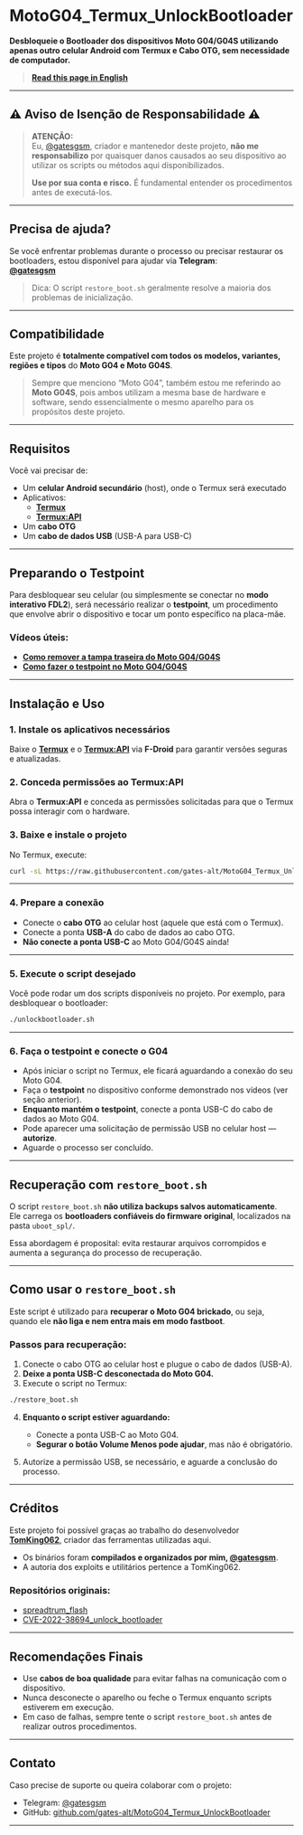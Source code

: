
# MotoG04_Termux_UnlockBootloader

**Desbloqueie o Bootloader dos dispositivos Moto G04/G04S utilizando apenas outro celular Android com Termux e Cabo OTG, sem necessidade de computador.**

> [**Read this page in English**](https://github.com/gates-alt/MotoG04_Termux_UnlockBootloader/blob/main/README_en.md)

---

## **⚠️ Aviso de Isenção de Responsabilidade ⚠️**

> **ATENÇÃO:**  
> Eu, [@gatesgsm](https://t.me/gatesgsm), criador e mantenedor deste projeto, **não me responsabilizo** por quaisquer danos causados ao seu dispositivo ao utilizar os scripts ou métodos aqui disponibilizados.  
>  
> **Use por sua conta e risco.** É fundamental entender os procedimentos antes de executá-los.

---

## **Precisa de ajuda?**

Se você enfrentar problemas durante o processo ou precisar restaurar os bootloaders, estou disponível para ajudar via **Telegram**:  
**[@gatesgsm](https://t.me/gatesgsm)**

> Dica: O script `restore_boot.sh` geralmente resolve a maioria dos problemas de inicialização.

---

## Compatibilidade

Este projeto é **totalmente compatível com todos os modelos, variantes, regiões e tipos** do **Moto G04 e Moto G04S**.

> Sempre que menciono “Moto G04”, também estou me referindo ao **Moto G04S**, pois ambos utilizam a mesma base de hardware e software, sendo essencialmente o mesmo aparelho para os propósitos deste projeto.

---

## **Requisitos**

Você vai precisar de:

- Um **celular Android secundário** (host), onde o Termux será executado
- Aplicativos:
  - [**Termux**](https://f-droid.org/en/packages/com.termux/)
  - [**Termux:API**](https://f-droid.org/en/packages/com.termux.api/)
- Um **cabo OTG**
- Um **cabo de dados USB** (USB-A para USB-C)

---

## **Preparando o Testpoint**

Para desbloquear seu celular (ou simplesmente se conectar no **modo interativo FDL2**), será necessário realizar o **testpoint**, um procedimento que envolve abrir o dispositivo e tocar um ponto específico na placa-mãe.

### **Vídeos úteis:**

- [**Como remover a tampa traseira do Moto G04/G04S**](https://youtube.com/shorts/x3WhoOhb4js?feature=shared)  
- [**Como fazer o testpoint no Moto G04/G04S**](https://youtu.be/QMFQPKndK64?feature=shared)

---

## **Instalação e Uso**

### **1. Instale os aplicativos necessários**

Baixe o [**Termux**](https://f-droid.org/en/packages/com.termux/) e o [**Termux:API**](https://f-droid.org/en/packages/com.termux.api/) via **F-Droid** para garantir versões seguras e atualizadas.

### **2. Conceda permissões ao Termux:API**

Abra o **Termux:API** e conceda as permissões solicitadas para que o Termux possa interagir com o hardware.

### **3. Baixe e instale o projeto**

No Termux, execute:

```bash
curl -sL https://raw.githubusercontent.com/gates-alt/MotoG04_Termux_UnlockBootloader/main/install.sh | bash && cd MotoG04_Termux_UnlockBootloader
```

---

### **4. Prepare a conexão**

- Conecte o **cabo OTG** ao celular host (aquele que está com o Termux).
- Conecte a ponta **USB-A** do cabo de dados ao cabo OTG.
- **Não conecte a ponta USB-C** ao Moto G04/G04S ainda!

---

### **5. Execute o script desejado**

Você pode rodar um dos scripts disponíveis no projeto. Por exemplo, para desbloquear o bootloader:

```bash
./unlockbootloader.sh
```

---

### **6. Faça o testpoint e conecte o G04**

- Após iniciar o script no Termux, ele ficará aguardando a conexão do seu Moto G04.
- Faça o **testpoint** no dispositivo conforme demonstrado nos vídeos (ver seção anterior).
- **Enquanto mantém o testpoint**, conecte a ponta USB-C do cabo de dados ao Moto G04.
- Pode aparecer uma solicitação de permissão USB no celular host — **autorize**.
- Aguarde o processo ser concluído.

---

## **Recuperação com `restore_boot.sh`**

O script `restore_boot.sh` **não utiliza backups salvos automaticamente**.  
Ele carrega os **bootloaders confiáveis do firmware original**, localizados na pasta `uboot_spl/`.

Essa abordagem é proposital: evita restaurar arquivos corrompidos e aumenta a segurança do processo de recuperação.

---

## **Como usar o `restore_boot.sh`**

Este script é utilizado para **recuperar o Moto G04 brickado**, ou seja, quando ele **não liga e nem entra mais em modo fastboot**.

### **Passos para recuperação:**

1. Conecte o cabo OTG ao celular host e plugue o cabo de dados (USB-A).
2. **Deixe a ponta USB-C desconectada do Moto G04.**
3. Execute o script no Termux:

```bash
./restore_boot.sh
```

4. **Enquanto o script estiver aguardando:**
   - Conecte a ponta USB-C ao Moto G04.
   - **Segurar o botão Volume Menos pode ajudar**, mas não é obrigatório.

5. Autorize a permissão USB, se necessário, e aguarde a conclusão do processo.

---

## **Créditos**

Este projeto foi possível graças ao trabalho do desenvolvedor [**TomKing062**](https://github.com/TomKing062), criador das ferramentas utilizadas aqui.

- Os binários foram **compilados e organizados por mim, [@gatesgsm](https://t.me/gatesgsm)**.
- A autoria dos exploits e utilitários pertence a TomKing062.

### **Repositórios originais:**

- [spreadtrum_flash](https://github.com/TomKing062/spreadtrum_flash)  
- [CVE-2022-38694_unlock_bootloader](https://github.com/TomKing062/CVE-2022-38694_unlock_bootloader)

---

## **Recomendações Finais**

- Use **cabos de boa qualidade** para evitar falhas na comunicação com o dispositivo.
- Nunca desconecte o aparelho ou feche o Termux enquanto scripts estiverem em execução.
- Em caso de falhas, sempre tente o script `restore_boot.sh` antes de realizar outros procedimentos.

---

## **Contato**

Caso precise de suporte ou queira colaborar com o projeto:

- Telegram: [@gatesgsm](https://t.me/gatesgsm)
- GitHub: [github.com/gates-alt/MotoG04_Termux_UnlockBootloader](https://github.com/gates-alt/MotoG04_Termux_UnlockBootloader)

---
